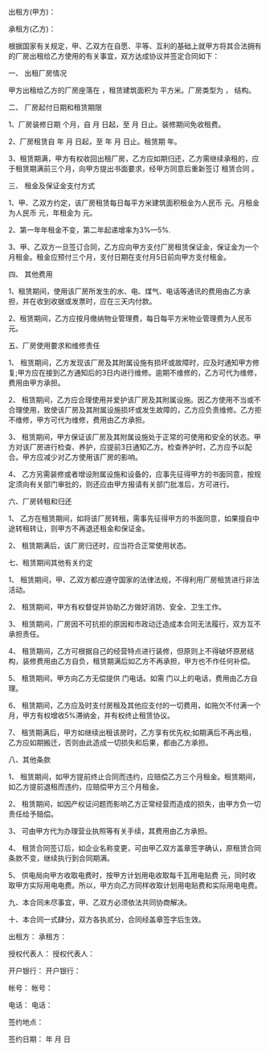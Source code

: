 
 


出租方(甲方)：


承租方(乙方)：


根据国家有关规定，甲、乙双方在自愿、平等、互利的基础上就甲方将其合法拥有的厂房出租给乙方使用的有关事宜，双方达成协议并签定合同如下：


一、 出租厂房情况


甲方出租给乙方的厂房座落在 ，租赁建筑面积为 平方米。厂房类型为 ， 结构。


二、 厂房起付日期和租赁期限


1、厂房装修日期 个月，自 月 日起，至 月 日止。装修期间免收租费。


2、厂房租赁自 年 月 日起，至 年 月 日止。租赁期 年。


3、租赁期满，甲方有权收回出租厂房，乙方应如期归还，乙方需继续承租的，应于租赁期满前三个月，向甲方提出书面要求，经甲方同意后重新签订
租赁合同
。


三、 租金及保证金支付方式


1、甲、乙双方约定，该厂房租赁每日每平方米建筑面积租金为人民币 元。月租金为人民币 元，年租金为 元。


2、第一年年租金不变，第二年起递增率为3%—5%.


3、甲、乙双方一旦签订合同，乙方应向甲方支付厂房租赁保证金，保证金为一个月租金。租金应预付三个月，支付日期在支付月5日前向甲方支付租金。


四、 其他费用


1、租赁期间，使用该厂房所发生的水、电、煤气、电话等通讯的费用由乙方承担，并在收到收据或发票时，应在三天内付款。


2、租赁期间，乙方应按月缴纳物业管理费，每日每平方米物业管理费为人民币 元。


五、厂房使用要求和维修责任


1、 租赁期间，乙方发现该厂房及其附属设施有损坏或故障时，应及时通知甲方修复;甲方应在接到乙方通知后的3日内进行维修。逾期不维修的，乙方可代为维修，费用由甲方承担。


2、 租赁期间，乙方应合理使用并爱护该厂房及其附属设施。因乙方使用不当或不合理使用，致使该厂房及其附属设施损坏或发生故障的，乙方应负责维修。乙方拒不维修，甲方可代为维修，费用由乙方承担。


3、 租赁期间，甲方保证该厂房及其附属设施处于正常的可使用和安全的状态。甲方对该厂房进行检查、养护，应提前3日通知乙方。检查养护时，乙方应予以配合。甲方应减少对乙方使用该厂房的影响。


4、 乙方另需装修或者增设附属设施和设备的，应事先征得甲方的书面同意，按规定须向有关部门审批的，则还应由甲方报请有关部门批准后，方可进行。


六、厂房转租和归还


1、 乙方在租赁期间，如将该厂房转租，需事先征得甲方的书面同意，如果擅自中途转租转让，则甲方不再退还租金和保证金。


2、 租赁期满后，该厂房归还时，应当符合正常使用状态。


七、租赁期间其他有关约定


1、 租赁期间，甲、乙双方都应遵守国家的法律法规，不得利用厂房租赁进行非法活动。


2、 租赁期间，甲方有权督促并协助乙方做好消防、安全、卫生工作。


3、 租赁期间，厂房因不可抗拒的原因和市政动迁造成本合同无法履行，双方互不承担责任。


4、 租赁期间，乙方可根据自己的经营特点进行装修，但原则上不得破坏原房结构，装修费用由乙方自负，租赁期满后如乙方不再承担，甲方也不作任何补偿。


5、 租赁期间，甲方向乙方无偿提供 门电话。如需 门以上的电话，费用由乙方自理。


6、 租赁期间，乙方应及时支付房租及其他应支付的一切费用，如拖欠不付满一个月，甲方有权增收5%滞纳金，并有权终止租赁协议。


7、 租赁期满后，甲方如继续出租该房时，乙方享有优先权;如期满后不再出租，乙方应如期搬迁，否则由此造成一切损失和后果，都由乙方承担。


八、其他条款


1、 租赁期间，如甲方提前终止合同而违约，应赔偿乙方三个月租金。租赁期间，如乙方提前退租而违约，应赔偿甲方三个月租金。


2、 租赁期间，如因产权证问题而影响乙方正常经营而造成的损失，由甲方负一切责任给予赔偿。


3、 可由甲方代为办理营业执照等有关手续，其费用由乙方承担。


4、 租赁合同签订后，如企业名称变更，可由甲乙双方盖章签字确认，原租赁合同条款不变，继续执行到合同期满。


5、 供电局向甲方收取电费时，按甲方计划用电收取每千瓦用电贴费 元，同时收取甲方实际用电电费。所以，甲方向乙方同样收取计划用电贴费和实际用电电费。


九、本合同未尽事宜，甲、乙双方必须依法共同协商解决。


十、本合同一式肆分，双方各执贰分，合同经盖章签字后生效。


出租方： 承租方：


授权代表人： 授权代表人：


开户银行： 开户银行：


帐号： 帐号：


电话： 电话：


签约地点：


签约日期： 年 月 日
 


 

 
 
 
 
 
  


  
 

  


  


  
 
 
 
 

